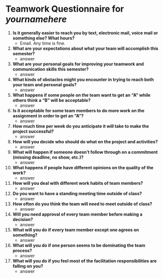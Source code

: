 # Teamwork Questionnaire for _yournamehere_

1. __Is it generally easier to reach you by text, electronic mail, voice mail or something else?  What hours?__ 
   * Email. Any time is fine.
1. __What are your expectations about what your team will accomplish this semester?__ 
   * answer
1. __What are your personal goals for improving your teamwork and communication skills this semester?__ 
   * answer
1. __What kinds of obstacles might you encounter in trying to reach both your team and personal goals?__ 
   * answer
1. __What happens if some people on the team want to get an “A” while others think a “B” will be acceptable?__ 
   * answer
1. __Is it acceptable for some team members to do more work on the assignment in order to get an “A”?__ 
   * answer
1. __How much time per week do you anticipate it will take to make the project successful?__ 
   * answer
1. __How will you decide who should do what on the project and activities?__ 
   * answer
1. __What will happen if someone doesn’t follow through on a commitment (missing deadline, no show, etc.)?__ 
   * answer
1. __What happens if people have different opinions on the quality of the work?__ 
   * answer
1. __How will you deal with different work habits of team members?__ 
   * answer
1. __Do you want to have a standing meeting time outside of class?__ 
   * answer
1. __How often do you think the team will need to meet outside of class?__ 
   * answer
1. __Will you need approval of every team member before making a decision?__ 
   * answer
1. __What will you do if every team member except one agrees on something?__ 
   * answer
1. __What will you do if one person seems to be dominating the team process?__ 
   * answer
1. __What will you do if you feel most of the facilitation responsibilities are falling on you?__ 
   * answer
